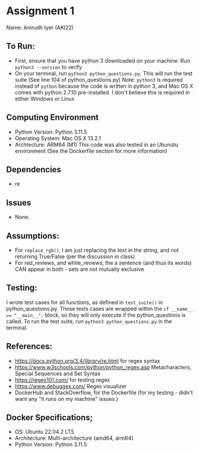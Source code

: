 # Assignment 1
Name: Anirudh Iyer (AKI22)

## To Run:
* First, ensure that you have python 3 downloaded on your machine. Run `python3 --version` to verify
* On your terminal, run `python3 python_questions.py`. This will run the test suite (See line 104 of python_questions.py)
Note: `python3` is required instead of `python` because the code is written in python 3, and Mac OS X comes with python 2.7.10 pre-installed. I don't believe this is required in either Windows or Linux

## Computing Environment
- Python Version: Python 3.11.5
- Operating System: Mac OS X 13.2.1
- Archtecture: ARM64 (M1)
This code was also tested in an Ubunutu environment (See the Dockerfile section for more information)

## Dependencies
- re

## Issues
- None.

## Assumptions:
- For `replace_rgb()`, I am just replacing the text in the string, and not returning True/False (per the discussion in class)
- For red_reviews, and white_reviews, the a sentence (and thus its words) CAN appear in both - sets are not mutually exclusive

## Testing:
I wrote test cases for all functions, as defined in `test_suite()` in python_questions.py. These tests cases are wrapped within the `if __name__ == "__main__":` block, so they will only execute if the python_questions is called. To run the test suite, run `python3 python_questions.py` in the terminal.


## References:
- https://docs.python.org/3.4/library/re.html for regex syntax
- https://www.w3schools.com/python/python_regex.asp Metacharacters, Special Sequences and Set Syntax
- https://regex101.com/ for testing regex
- https://www.debuggex.com/ Regex visualizer
- DockerHub and StackOverflow, for the Dockerfile (for my testing - didn't want any "it runs on my machine" issues.)

## Docker Specifications;
- OS: Ubuntu 22.04.2 LTS
- Architecture: Multi-architecture (amd64, arm64)
- Python Version: Python 3.11.5